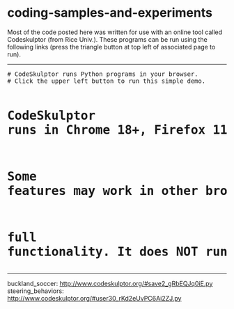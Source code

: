 # coding-samples-and-experiments

Most of the code posted here was written for use with an online tool called Codeskulptor (from Rice Univ.). These programs can be run using the following links (press the triangle button at top left of associated page to run).

<hr>
<pre># CodeSkulptor runs Python programs in your browser.
# Click the upper left button to run this simple demo.

# CodeSkulptor runs in Chrome 18+, Firefox 11+, and Safari 6+.
# Some features may work in other browsers, but do not expect
# full functionality.  It does NOT run in Internet Explorer.</pre>
<hr>

buckland_soccer: http://www.codeskulptor.org/#save2_gRbEQJq0iE.py
steering_behaviors: http://www.codeskulptor.org/#user30_rKd2eUvPC6Ai2ZJ.py
